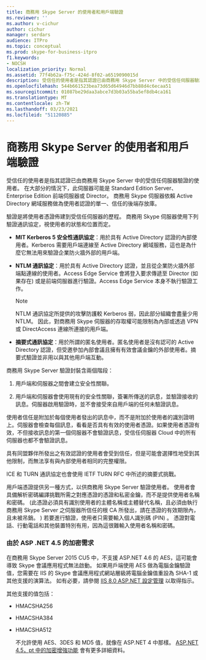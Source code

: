 ```yaml
---
title: 商務用 Skype Server 的使用者和用戶端驗證
ms.reviewer: ''
ms.author: v-cichur
author: cichur
manager: serdars
audience: ITPro
ms.topic: conceptual
ms.prod: skype-for-business-itpro
f1.keywords:
- NOCSH
localization_priority: Normal
ms.assetid: 77f4b62a-f75c-424d-8f02-a6519090015d
description: 受信任的使用者是指其認證已由商務用 Skype Server 中的受信任伺服器驗證的使用者。 在大部分的情況下，此伺服器可能是 Standard Edition Server、Enterprise Edition 前端伺服器或 Director。 商務用 Skype 伺服器依賴 Active Directory 網域服務做為使用者認證的單一、信任的後端存放庫。
ms.openlocfilehash: 544b661523bea73d65d64946d7bb88d4c6ecaa51
ms.sourcegitcommit: 01087be29daa3abce7d3b03a55ba5ef8db4ca161
ms.translationtype: MT
ms.contentlocale: zh-TW
ms.lasthandoff: 03/23/2021
ms.locfileid: "51120885"
---
```

# <a name="user-and-client-authentication-for-skype-for-business-server"></a>商務用 Skype Server 的使用者和用戶端驗證
 
受信任的使用者是指其認證已由商務用 Skype Server 中的受信任伺服器驗證的使用者。 在大部分的情況下，此伺服器可能是 Standard Edition Server、Enterprise Edition 前端伺服器或 Director。 商務用 Skype 伺服器依賴 Active Directory 網域服務做為使用者認證的單一、信任的後端存放庫。
  
驗證是將使用者憑證佈建到受信任伺服器的歷程。 商務用 Skype 伺服器使用下列驗證通訊協定，視使用者的狀態和位置而定。
  
- **MIT Kerberos 5 安全性通訊協定**：用於具有 Active Directory 認證的內部使用者。Kerberos 需要用戶端連線至 Active Directory 網域服務，這也是為什麼它無法用來驗證企業防火牆外部的用戶端。
    
- **NTLM 通訊協定**：用於具有 Active Directory 認證，並且從企業防火牆外部端點連線的使用者。Access Edge Service 會將登入要求傳遞至 Director (如果存在) 或是前端伺服器進行驗證。Access Edge Service 本身不執行驗證工作。
    
    > [!NOTE]
    > NTLM 通訊協定所提供的攻擊防護較 Kerberos 弱，因此部分組織會盡量少用 NTLM。 因此，對商務用 Skype 伺服器的存取權可能限制為內部或透過 VPN 或 DirectAccess 連線所連接的用戶端。 
  
- **摘要式通訊協定**：用於所謂的匿名使用者。匿名使用者是沒有認可的 Active Directory 認證，但受邀參加內部會議且擁有有效會議金鑰的外部使用者。摘要式驗證並非用以與其他用戶端互動。
    
商務用 Skype Server 驗證封裝含兩個階段：
  
1. 用戶端和伺服器之間會建立安全性關聯。
    
2. 用戶端和伺服器會使用現有的安全性關聯，簽署所傳送的訊息，並驗證接收的訊息。伺服器啟用驗證時，並不會接受來自用戶端的任何未驗證訊息。
    
使用者信任是附加於每個使用者發出的訊息中，而不是附加於使用者的識別證明上。伺服器會檢查每個訊息，看看是否具有有效的使用者憑證。如果使用者憑證有效，不但接收訊息的第一個伺服器不會驗證訊息，受信任伺服器 Cloud 中的所有伺服器也都不會驗證訊息。
  
具有同盟夥伴所發出之有效認證的使用者會受到信任，但是可能會選擇性地受到其他限制，而無法享有與內部使用者相同的完整權限。
  
ICE 和 TURN 通訊協定也會使用 IETF TURN RFC 中所述的摘要式挑戰。
  
用戶端憑證提供另一種方式，以供商務用 Skype Server 驗證使用者。 使用者會具備解析密碼編譯挑戰所需之對應憑證的憑證和私密金鑰，而不是提供使用者名稱和密碼。  (此憑證必須具有識別使用者的主體名稱或主體替代名稱，且必須由執行商務用 Skype Server 之伺服器所信任的根 CA 所發出，請在憑證的有效期限內，且未被吊銷。 ) 若要進行驗證，使用者只需要輸入個人識別碼 (PIN) 。 憑證對電話、行動電話和其他裝置特別有用，因為這很難輸入使用者名稱和密碼。
  
### <a name="cryptographic-requirements-due-to-asp-net-45"></a>由於 ASP .NET 4.5 的加密需求 

在商務用 Skype Server 2015 CU5 中，不支援 ASP.NET 4.6 的 AES，這可能會導致 Skype 會議應用程式無法啟動。 如果用戶端使用 AES 做為電腦金鑰驗證值，您需要在 IIS 的 Skype 會議應用程式網站層級將電腦金鑰值重設為 SHA-1 或其他支援的演算法。 如有必要，請參閱 [IIS 8.0 ASP.NET 設定管理](/iis/get-started/whats-new-in-iis-8/iis-80-aspnet-configuration-management) 以取得指示。
  
其他支援的值包括：
  
- HMACSHA256
    
- HMACSHA384
    
- HMACSHA512
    
  不允許使用 AES、3DES 和 MD5 值，就像在 ASP.NET 4 中那樣。 [ASP.NET 4.5，pt 中的加密增強功能](https://blogs.msdn.microsoft.com/webdev/2012/10/23/cryptographic-improvements-in-asp-net-4-5-pt-2/) 會有更多詳細資料。
